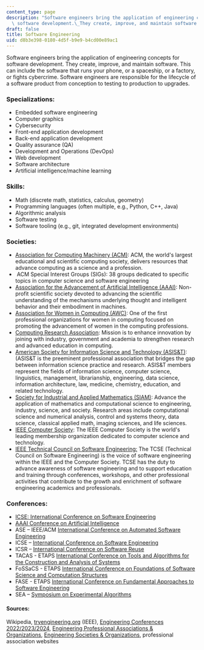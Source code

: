 ```yaml
---
content_type: page
description: "Software engineers bring the application of engineering concepts for\
  \ software development.\_They create, improve, and maintain software."
draft: false
title: Software Engineering
uid: d8b3e398-0180-4d5f-b9e9-b4cd00e89ac1
---
```

Software engineers bring the application of engineering concepts for software development. They create, improve, and maintain software. This can include the software that runs your phone, or a spaceship, or a factory, or fights cybercrime. Software engineers are responsible for the lifecycle of a software product from conception to testing to production to upgrades.

### **Specializations:**

- Embedded software engineering
- Computer graphics
- Cybersecurity
- Front-end application development
- Back-end application development
- Quality assurance (QA)
- Development and Operations (DevOps)
- Web development
- Software architecture
- Artificial intelligence/machine learning

### **Skills:**

- Math (discrete math, statistics, calculus, geometry)
- Programming languages (often multiple, e.g., Python, C++, Java)
- Algorithmic analysis
- Software testing
- Software tooling (e.g., git, integrated development environments)

### **Societies:**

- [Association for Computing Machinery (ACM)](http://acm.org/): ACM, the world's largest educational and scientific computing society, delivers resources that advance computing as a science and a profession.
-  ACM Special Interest Groups (SIGs): 38 groups dedicated to specific topics in computer science and software engineering
- [Association for the Advancement of Artificial Intelligence (AAAI)](https://www.aaai.org/): Non-profit scientific society devoted to advancing the scientific understanding of the mechanisms underlying thought and intelligent behavior and their embodiment in machines.
- [Association for Women in Computing (AWC)](https://www.awc-hq.org/): One of the first professional organizations for women in computing focused on promoting the advancement of women in the computing professions.
- [Computing Research Association](http://cra.org/): Mission is to enhance innovation by joining with industry, government and academia to strengthen research and advanced education in computing.
- [American Society for Information Science and Technology (ASIS&T)](https://www.asist.org/): (ASIS&T is the preeminent professional association that bridges the gap between information science practice and research. ASIS&T members represent the fields of information science, computer science, linguistics, management, librarianship, engineering, data science, information architecture, law, medicine, chemistry, education, and related technology.
- [Society for Industrial and Applied Mathematics (SIAM)](https://www.siam.org/): Advance the application of mathematics and computational science to engineering, industry, science, and society. Research areas include computational science and numerical analysis, control and systems theory, data science, classical applied math, imaging sciences, and life sciences.
- [IEEE Computer Society](http://www.computer.org/): The IEEE Computer Society is the world's leading membership organization dedicated to computer science and technology.
- [IEEE Technical Council on Software Engineering:](https://tc.computer.org/tcse/) The TCSE (Technical Council on Software Engineering) is the voice of software engineering within the IEEE and the Computer Society. TCSE has the duty to advance awareness of software engineering and to support education and training through conferences, workshops, and other professional activities that contribute to the growth and enrichment of software engineering academics and professionals.

### **Conferences:**

- [ICSE: International Conference on Software Engineering](https://research.com/conference/icse-2022-international-conference-on-software-engineering)
- [AAAI Conference on Artificial Intelligence](https://research.com/conference/aaai-2022-aaai-conference-on-artificial-intelligence)
- ASE – IEEE/ACM [International Conference on Automated Software Engineering](https://en.wikipedia.org/wiki/International_Conference_on_Automated_Software_Engineering)
- ICSE – [International Conference on Software Engineering](https://en.wikipedia.org/wiki/International_Conference_on_Software_Engineering)
- ICSR – [International Conference on Software Reuse](https://en.wikipedia.org/wiki/International_Conference_on_Software_Reuse)
- TACAS - ETAPS [International Conference on Tools and Algorithms for the Construction and Analysis of Systems](https://en.wikipedia.org/wiki/European_Joint_Conferences_on_Theory_and_Practice_of_Software)
- FoSSaCS - ETAPS [International Conference on Foundations of Software Science and Computation Structures](https://en.wikipedia.org/wiki/ETAPS)
- FASE - ETAPS [International Conference on Fundamental Approaches to Software Engineering](https://en.wikipedia.org/wiki/European_Joint_Conferences_on_Theory_and_Practice_of_Software)
- SEA – [Symposium on Experimental Algorithms](https://en.wikipedia.org/wiki/Symposium_on_Experimental_Algorithms)

#### **Sources:**

Wikipedia, [tryengineering.org](https://studio.llx.edly.io/container/tryengineering.org) (IEEE), [Engineering Conferences 2022/2023/2024](https://conferenceindex.org/conferences/engineering), [Engineering Professional Associations & Organizations](https://jobstars.com/engineering-professional-associations-organizations/), [Engineering Societies & Organizations](https://www.loc.gov/rr/scitech/SciRefGuides/eng-organizations.html), professional association websites